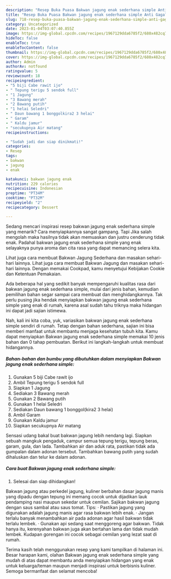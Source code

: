 ```yaml
---
description: "Resep Buka Puasa Bakwan jagung enak sederhana simple Anti Gagal"
title: "Resep Buka Puasa Bakwan jagung enak sederhana simple Anti Gagal"
slug: 718-resep-buka-puasa-bakwan-jagung-enak-sederhana-simple-anti-gagal
category: Uncategorized
date: 2023-01-04T03:07:40.855Z
image: https://img-global.cpcdn.com/recipes/1967129dda6785f2/680x482cq70/bakwan-jagung-enak-sederhana-simple-foto-resep-utama.jpg
hideToc: false
enableToc: true
enableTocContent: false
thumbnail: https://img-global.cpcdn.com/recipes/1967129dda6785f2/680x482cq70/bakwan-jagung-enak-sederhana-simple-foto-resep-utama.jpg
cover: https://img-global.cpcdn.com/recipes/1967129dda6785f2/680x482cq70/bakwan-jagung-enak-sederhana-simple-foto-resep-utama.jpg
author: Admin
authorAv: notfound
ratingvalue: 5
reviewcount: 18
recipeingredient:
- "5 biji Cabe rawit ijo"
- " Tepung terigu 5 sendok full"
- "1 Jagung"
- "3 Bawang merah"
- "2 Bawang putih"
- "1 helai Seledri"
- " Daun bawang 1 bonggolkira2 3 helai"
- " Garam"
- " Kaldu jamur"
- "secukupnya Air matang"
recipeinstructions:

- "Sudah jadi dan siap dinikmati!"
categories:
- Resep
tags:
- bakwan
- jagung
- enak

katakunci: bakwan jagung enak 
nutrition: 229 calories
recipecuisine: Indonesian
preptime: "PT34M"
cooktime: "PT32M"
recipeyield: "2"
recipecategory: Dessert

---
```



Sedang mencari inspirasi resep bakwan jagung enak sederhana simple yang menarik? Cara menyiapkannya sangat gampang. Tapi Jika salah mengolah maka hasilnya tidak akan memuaskan dan justru cenderung tidak enak. Padahal bakwan jagung enak sederhana simple yang enak selayaknya punya aroma dan cita rasa yang dapat memancing selera kita.


Lihat juga cara membuat Bakwan Jagung Sederhana dan masakan sehari-hari lainnya. Lihat juga cara membuat Bakwan Jagung dan masakan sehari-hari lainnya. Dengan memakai Cookpad, kamu menyetujui Kebijakan Cookie dan Ketentuan Pemakaian.

Ada beberapa hal yang sedikit banyak mempengaruhi kualitas rasa dari bakwan jagung enak sederhana simple, mulai dari jenis bahan, kemudian pemilihan bahan segar sampai cara membuat dan menghidangkannya. Tak perlu pusing jika hendak menyiapkan bakwan jagung enak sederhana simple yang enak di rumah, karena asal sudah tahu triknya maka hidangan ini dapat jadi sajian istimewa.


Nah, kali ini kita coba, yuk, variasikan bakwan jagung enak sederhana simple sendiri di rumah. Tetap dengan bahan sederhana, sajian ini bisa memberi manfaat untuk membantu menjaga kesehatan tubuh kita. Kamu dapat menyiapkan Bakwan jagung enak sederhana simple memakai 10 jenis bahan dan 0 tahap pembuatan. Berikut ini langkah-langkah untuk membuat hidangannya.

<!--inarticleads1-->

##### Bahan-bahan dan bumbu yang dibutuhkan dalam menyiapkan Bakwan jagung enak sederhana simple:

1. Gunakan 5 biji Cabe rawit ijo
1. Ambil  Tepung terigu 5 sendok full
1. Siapkan 1 Jagung
1. Sediakan 3 Bawang merah
1. Gunakan 2 Bawang putih
1. Gunakan 1 helai Seledri
1. Sediakan  Daun bawang 1 bonggol(kira2 3 helai)
1. Ambil  Garam
1. Gunakan  Kaldu jamur
1. Siapkan secukupnya Air matang


Sensasi udang bakal buat bakwan jagung lebih nendang lagi. Siapkan sebuah mangkuk pengaduk, campur semua tepung terigu, tepung beras, garam, gula, dan lada. Tambahkan air dan aduk rata, pastikan tidak ada gumpalan dalam adonan tersebut. Tambahkan bawang putih yang sudah dihaluskan dan telur ke dalam adonan. 

<!--inarticleads2-->

##### Cara buat Bakwan jagung enak sederhana simple:


1. Selesai dan siap dihidangkan!

Bakwan jagung atau perkedel jagung, kuliner berbahan dasar jagung manis yang dipadu dengan tepung ini memang cocok untuk dijadikan lauk pendamping nasi maupun sekedar untuk cemilan. Sajikan bakwan jagung dengan saus sambal atau saus tomat. Tips: · Pastikan jagung yang digunakan adalah jagung manis agar rasa bakwan lebih enak. · Jangan terlalu banyak menambahkan air pada adonan agar hasil bakwan tidak terlalu lembek. · Gunakan api sedang saat menggoreng agar bakwan. Tidak hanya itu, kerenyahan bakwan juga akan bertahan lama dan tidak mudah lembek. Kudapan gorengan ini cocok sebagai cemilan yang lezat saat di rumah. 

Terima kasih telah menggunakan resep yang kami tampilkan di halaman ini. Besar harapan kami, olahan Bakwan jagung enak sederhana simple yang mudah di atas dapat membantu anda menyiapkan hidangan yang enak untuk keluarga/teman maupun menjadi inspirasi untuk berbisnis kuliner. Semoga bermanfaat dan selamat mencoba!
